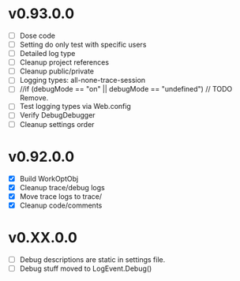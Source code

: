 

# v0.93.0.0
* [ ] Dose code
* [ ] Setting do only test with specific users
* [ ] Detailed log type
* [ ] Cleanup project references
* [ ] Cleanup public/private
* [ ] Logging types: all-none-trace-session
* [ ] //if (debugMode == "on" || debugMode == "undefined") // TODO Remove.
* [ ] Test logging types via Web.config
* [ ] Verify DebugDebugger
* [ ] Cleanup settings order

# v0.92.0.0

* [X] Build WorkOptObj
* [X] Cleanup trace/debug logs
* [X] Move trace logs to trace/
* [X] Cleanup code/comments

# v0.XX.0.0
* [ ] Debug descriptions are static in settings file.
* [ ] Debug stuff moved to LogEvent.Debug()